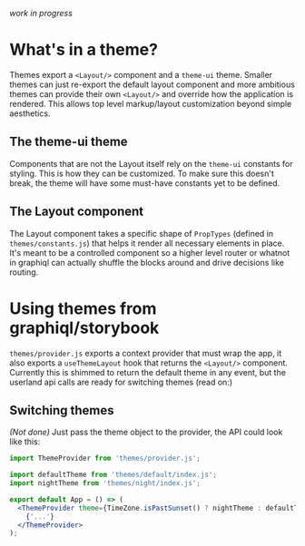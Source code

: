 _work in progress_

# What's in a theme?

Themes export a `<Layout/>` component and a `theme-ui` theme. Smaller themes can just re-export the default layout component and more ambitious themes can provide their own `<Layout/>` and override how the application is rendered. This allows top level markup/layout customization beyond simple aesthetics.

## The theme-ui theme

Components that are not the Layout itself rely on the `theme-ui` constants for styling. This is how they can be customized. To make sure this doesn't break, the theme will have some must-have constants yet to be defined.

## The Layout component

The Layout component takes a specific shape of `PropTypes` (defined in `themes/constants.js`) that helps it render all necessary elements in place. It's meant to be a controlled component so a higher level router or whatnot in graphiql can actually shuffle the blocks around and drive decisions like routing.

# Using themes from graphiql/storybook

`themes/provider.js` exports a context provider that must wrap the app, it also exports a `useThemeLayout` hook that returns the `<Layout/>` component. Currently this is shimmed to return the default theme in any event, but the userland api calls are ready for switching themes (read on:)

## Switching themes

_(Not done)_ Just pass the theme object to the provider, the API could look like this:

```jsx
import ThemeProvider from 'themes/provider.js';

import defaultTheme from 'themes/default/index.js';
import nightTheme from 'themes/night/index.js';

export default App = () => (
  <ThemeProvider theme={TimeZone.isPastSunset() ? nightTheme : defaultTheme}>
    {'...'}
  </ThemeProvider>
);
```
